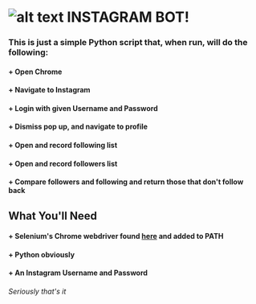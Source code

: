 # ![alt text](https://cdn3.iconfinder.com/data/icons/2018-social-media-logotypes/1000/2018_social_media_popular_app_logo_instagram-512.png, "instagram logo") INSTAGRAM BOT!

### This is just a simple Python script that, when run, will do the following:
#### + Open Chrome
#### + Navigate to Instagram
#### + Login with given Username and Password
#### + Dismiss pop up, and navigate to profile
#### + Open and record following list
#### + Open and record followers list
#### + Compare followers and following and return those that don't follow back

## What You'll Need

#### + Selenium's Chrome webdriver found [here](https://chromedriver.chromium.org/downloads) and added to PATH
#### + Python obviously
#### + An Instagram Username and Password
###### Seriously that's it

